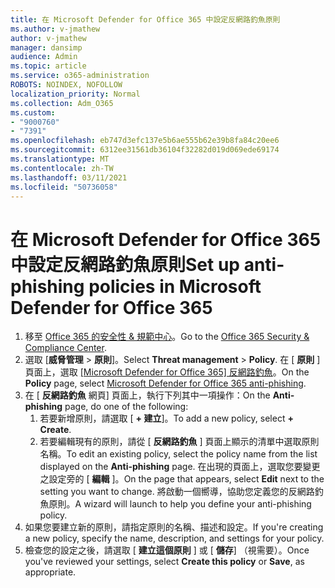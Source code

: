 ```yaml
---
title: 在 Microsoft Defender for Office 365 中設定反網路釣魚原則
ms.author: v-jmathew
author: v-jmathew
manager: dansimp
audience: Admin
ms.topic: article
ms.service: o365-administration
ROBOTS: NOINDEX, NOFOLLOW
localization_priority: Normal
ms.collection: Adm_O365
ms.custom:
- "9000760"
- "7391"
ms.openlocfilehash: eb747d3efc137e5b6ae555b62e39b8fa84c20ee6
ms.sourcegitcommit: 6312ee31561db36104f32282d019d069ede69174
ms.translationtype: MT
ms.contentlocale: zh-TW
ms.lasthandoff: 03/11/2021
ms.locfileid: "50736058"
---
```

# <a name="set-up-anti-phishing-policies-in-microsoft-defender-for-office-365"></a><span data-ttu-id="727e3-102">在 Microsoft Defender for Office 365 中設定反網路釣魚原則</span><span class="sxs-lookup"><span data-stu-id="727e3-102">Set up anti-phishing policies in Microsoft Defender for Office 365</span></span>

1. <span data-ttu-id="727e3-103">移至 [Office 365 的安全性 & 規範中心](https://go.microsoft.com/fwlink/p/?linkid=2077143)。</span><span class="sxs-lookup"><span data-stu-id="727e3-103">Go to the [Office 365 Security & Compliance Center](https://go.microsoft.com/fwlink/p/?linkid=2077143).</span></span>
2. <span data-ttu-id="727e3-104">選取 [**威脅管理**  >  **原則**]。</span><span class="sxs-lookup"><span data-stu-id="727e3-104">Select **Threat management** > **Policy**.</span></span> <span data-ttu-id="727e3-105">在 [ **原則** ] 頁面上，選取 [ [Microsoft Defender for Office 365] 反網路釣魚](https://go.microsoft.com/fwlink/?linkid=2101369)。</span><span class="sxs-lookup"><span data-stu-id="727e3-105">On the **Policy** page, select [Microsoft Defender for Office 365 anti-phishing](https://go.microsoft.com/fwlink/?linkid=2101369).</span></span>
3. <span data-ttu-id="727e3-106">在 [ **反網路釣魚** 網頁] 頁面上，執行下列其中一項操作：</span><span class="sxs-lookup"><span data-stu-id="727e3-106">On the **Anti-phishing** page, do one of the following:</span></span>
    1. <span data-ttu-id="727e3-107">若要新增原則，請選取 [ **+ 建立**]。</span><span class="sxs-lookup"><span data-stu-id="727e3-107">To add a new policy, select **+ Create**.</span></span>
    1. <span data-ttu-id="727e3-108">若要編輯現有的原則，請從 [ **反網路釣魚** ] 頁面上顯示的清單中選取原則名稱。</span><span class="sxs-lookup"><span data-stu-id="727e3-108">To edit an existing policy, select the policy name from the list displayed on the **Anti-phishing** page.</span></span> <span data-ttu-id="727e3-109">在出現的頁面上，選取您要變更之設定旁的 [ **編輯** ]。</span><span class="sxs-lookup"><span data-stu-id="727e3-109">On the page that appears, select **Edit** next to the setting you want to change.</span></span> <span data-ttu-id="727e3-110">將啟動一個嚮導，協助您定義您的反網路釣魚原則。</span><span class="sxs-lookup"><span data-stu-id="727e3-110">A wizard will launch to help you define your anti-phishing policy.</span></span>
4. <span data-ttu-id="727e3-111">如果您要建立新的原則，請指定原則的名稱、描述和設定。</span><span class="sxs-lookup"><span data-stu-id="727e3-111">If you're creating a new policy, specify the name, description, and settings for your policy.</span></span>
5. <span data-ttu-id="727e3-112">檢查您的設定之後，請選取 [ **建立這個原則** ] 或 [ **儲存**] （視需要）。</span><span class="sxs-lookup"><span data-stu-id="727e3-112">Once you've reviewed your settings, select **Create this policy** or **Save**, as appropriate.</span></span>
